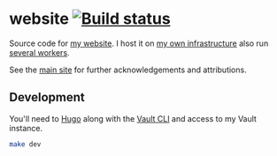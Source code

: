 # website [![Build status](https://badge.buildkite.com/5ec9e994380bc49e3c9bd5e6be0341ca874a272b0e61f900f8.svg?branch=main)](https://buildkite.com/nchlswhttkr/website)

Source code for [my website](https://nicholas.cloud/). I host it on [my own infrastructure](https://github.com/nchlswhttkr/hosting/) also run [several workers](https://github.com/nchlswhttkr/workers/).

See the [main site](https://nicholas.cloud/site/#acknowledgements) for further acknowledgements and attributions.

## Development

You'll need to [Hugo](https://gohugo.io/) along with the [Vault CLI](https://developer.hashicorp.com/vault/docs/get-vault) and access to my Vault instance.

```sh
make dev
```
